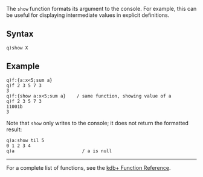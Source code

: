 The `show` function formats its argument to the console. For example, this can be useful for displaying intermediate values in explicit definitions.

Syntax
------

    q)show X

Example
-------

    q)f:{a:x<5;sum a}
    q)f 2 3 5 7 3
    3
    q)f:{show a:x<5;sum a}    / same function, showing value of a
    q)f 2 3 5 7 3
    11001b
    3

Note that `show` only writes to the console; it does not return the formatted result:

    q)a:show til 5
    0 1 2 3 4
    q)a                         / a is null

------------------------------------------------------------------------

For a complete list of functions, see the [kdb+ Function Reference](Reference "wikilink").
